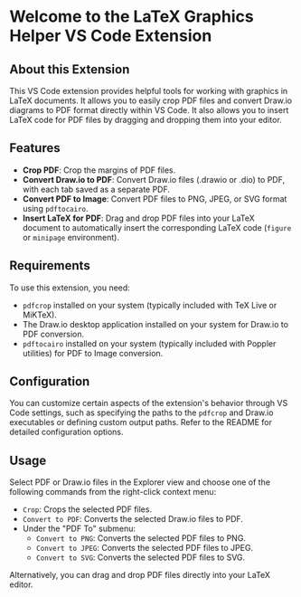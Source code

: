 # Welcome to the LaTeX Graphics Helper VS Code Extension

## About this Extension

This VS Code extension provides helpful tools for working with graphics in LaTeX documents. It allows you to easily crop PDF files and convert Draw.io diagrams to PDF format directly within VS Code. It also allows you to insert LaTeX code for PDF files by dragging and dropping them into your editor.

## Features

*   **Crop PDF**: Crop the margins of PDF files.
*   **Convert Draw.io to PDF**: Convert Draw.io files (.drawio or .dio) to PDF, with each tab saved as a separate PDF.
*   **Convert PDF to Image**: Convert PDF files to PNG, JPEG, or SVG format using `pdftocairo`.
*   **Insert LaTeX for PDF**: Drag and drop PDF files into your LaTeX document to automatically insert the corresponding LaTeX code (`figure` or `minipage` environment).

## Requirements

To use this extension, you need:

*   `pdfcrop` installed on your system (typically included with TeX Live or MiKTeX).
*   The Draw.io desktop application installed on your system for Draw.io to PDF conversion.
*   `pdftocairo` installed on your system (typically included with Poppler utilities) for PDF to Image conversion.

## Configuration

You can customize certain aspects of the extension's behavior through VS Code settings, such as specifying the paths to the `pdfcrop` and Draw.io executables or defining custom output paths. Refer to the README for detailed configuration options.

## Usage

Select PDF or Draw.io files in the Explorer view and choose one of the following commands from the right-click context menu:

-   `Crop`: Crops the selected PDF files.
-   `Convert to PDF`: Converts the selected Draw.io files to PDF.
-   Under the "PDF To" submenu:
    - `Convert to PNG`: Converts the selected PDF files to PNG.
    - `Convert to JPEG`: Converts the selected PDF files to JPEG.
    - `Convert to SVG`: Converts the selected PDF files to SVG.

Alternatively, you can drag and drop PDF files directly into your LaTeX editor.
